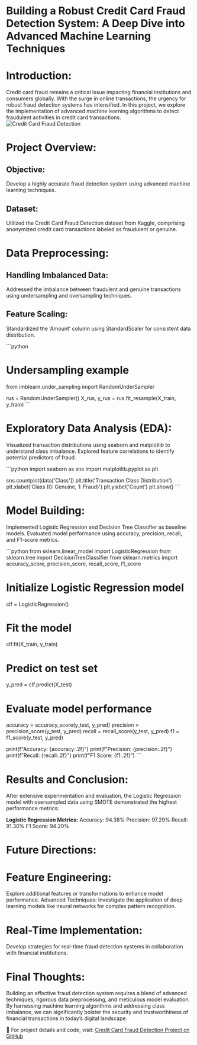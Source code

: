 
# Building a Robust Credit Card Fraud Detection System: A Deep Dive into Advanced Machine Learning Techniques

# Introduction:
Credit card fraud remains a critical issue impacting financial institutions and consumers globally. With the surge in online transactions, the urgency for robust fraud detection systems has intensified. In this project, we explore the implementation of advanced machine learning algorithms to detect fraudulent activities in credit card transactions.
                             ![Credit Card Fraud Detection](file:///C:/Users/123/Downloads/fraud-detection-using-machine-ml.web)

# Project Overview:

## Objective: 
Develop a highly accurate fraud detection system using advanced machine learning techniques.

## Dataset:
Utilized the Credit Card Fraud Detection dataset from Kaggle, comprising anonymized credit card transactions labeled as fraudulent or genuine.

# Data Preprocessing:

## Handling Imbalanced Data:
Addressed the imbalance between fraudulent and genuine transactions using undersampling and oversampling techniques.
## Feature Scaling: 
Standardized the ‘Amount’ column using StandardScaler for consistent data distribution.

\```python
# Undersampling example
from imblearn.under_sampling import RandomUnderSampler

rus = RandomUnderSampler()
X_rus, y_rus = rus.fit_resample(X_train, y_train)
\```


# Exploratory Data Analysis (EDA):

Visualized transaction distributions using seaborn and matplotlib to understand class imbalance. Explored feature correlations to identify potential predictors of fraud.

\```python
import seaborn as sns
import matplotlib.pyplot as plt

sns.countplot(data['Class'])
plt.title('Transaction Class Distribution')
plt.xlabel('Class (0: Genuine, 1: Fraud)')
plt.ylabel('Count')
plt.show()
\```

# Model Building:
Implemented Logistic Regression and Decision Tree Classifier as baseline models. Evaluated model performance using accuracy, precision, recall, and F1-score metrics.

\```python
from sklearn.linear_model import LogisticRegression
from sklearn.tree import DecisionTreeClassifier
from sklearn.metrics import accuracy_score, precision_score, recall_score, f1_score

# Initialize Logistic Regression model
clf = LogisticRegression()

# Fit the model
clf.fit(X_train, y_train)

# Predict on test set
y_pred = clf.predict(X_test)

# Evaluate model performance
accuracy = accuracy_score(y_test, y_pred)
precision = precision_score(y_test, y_pred)
recall = recall_score(y_test, y_pred)
f1 = f1_score(y_test, y_pred)

print(f"Accuracy: {accuracy:.2f}")
print(f"Precision: {precision:.2f}")
print(f"Recall: {recall:.2f}")
print(f"F1 Score: {f1:.2f}")
\```

# Results and Conclusion:

After extensive experimentation and evaluation, the Logistic Regression model with oversampled data using SMOTE demonstrated the highest performance metrics:

**Logistic Regression Metrics:**
Accuracy: 94.38%
Precision: 97.29%
Recall: 91.30%
F1 Score: 94.20%

# Future Directions:

# Feature Engineering:

Explore additional features or transformations to enhance model performance.
Advanced Techniques: Investigate the application of deep learning models like neural networks for complex pattern recognition.

# Real-Time Implementation:

Develop strategies for real-time fraud detection systems in collaboration with financial institutions.

# Final Thoughts:


Building an effective fraud detection system requires a blend of advanced techniques, rigorous data preprocessing, and meticulous model evaluation. By harnessing machine learning algorithms and addressing class imbalance, we can significantly bolster the security and trustworthiness of financial transactions in today’s digital landscape.

🔗 For project details and code, visit: [Credit Card Fraud Detection Project on GitHub](https://github.com/NimraAslamkhan/Credit-Card-Fraud-Detection)









